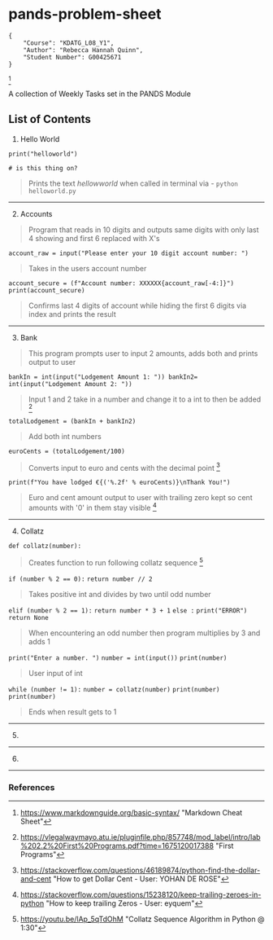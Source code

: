 # pands-problem-sheet

```text
{
    "Course": "KDATG_L08_Y1",
    "Author": "Rebecca Hannah Quinn",
    "Student Number": G00425671
}
```

[^1]

A collection of Weekly Tasks set in the PANDS Module

## List of Contents

1. Hello World

`print("helloworld")`

`# is this thing on?`

>Prints the text *hellowworld* when called in terminal via - `python helloworld.py`

---

2. Accounts

>Program that reads in 10 digits and outputs same digits with only last 4 showing and first 6 replaced with X's


`account_raw = input("Please enter your 10 digit account number: ")`
>Takes in the users account number

`account_secure = (f"Account number: XXXXXX{account_raw[-4:]}")`
`print(account_secure)`
>Confirms last 4 digits of account while hiding the first 6 digits via index and prints the result
---

3. Bank

>This program prompts user to input 2 amounts, adds both and prints output to user

`bankIn = int(input("Lodgement Amount 1: "))
bankIn2= int(input("Lodgement Amount 2: "))`
>Input 1 and 2 take in a number and change it to a int to then be added [^2]

`totalLodgement = (bankIn + bankIn2)`
>Add both int numbers

`euroCents = (totalLodgement/100)`
>Converts input to euro and cents with the decimal point [^3]

`print(f"You have lodged €{('%.2f' % euroCents)}\nThank You!")`
>Euro and cent amount output to user with trailing zero kept so cent amounts with '0' in them stay visible [^4]
---

4. Collatz


`def collatz(number):`
>Creates function to run following collatz sequence [^5]

`if (number % 2 == 0):`
    `return number // 2`
>Takes positive int and divides by two until odd number

`elif (number % 2 == 1):`
    `return number * 3 + 1`
`else :`
    `print("ERROR")`
    `return None`
>When encountering an odd number then program multiplies by 3 and adds 1

`print("Enter a number. ")`
`number = int(input())`
`print(number)`
>User input of int

`while (number != 1):`
   `number = collatz(number)`
   `print(number)`
`print(number)`
>Ends when result gets to 1

---

5.

---

6.

---

### References

[^1]: https://www.markdownguide.org/basic-syntax/ "Markdown Cheat Sheet"

[^2]: https://vlegalwaymayo.atu.ie/pluginfile.php/857748/mod_label/intro/lab%202.2%20First%20Programs.pdf?time=1675120017388 "First Programs"

[^3]: https://stackoverflow.com/questions/46189874/python-find-the-dollar-and-cent "How to get Dollar Cent - User: YOHAN DE ROSE"

[^4]: https://stackoverflow.com/questions/15238120/keep-trailing-zeroes-in-python "How to keep trailing Zeros - User: eyquem"

[^5]: https://youtu.be/lAp_5qTdOhM "Collatz Sequence Algorithm in Python @ 1:30"
